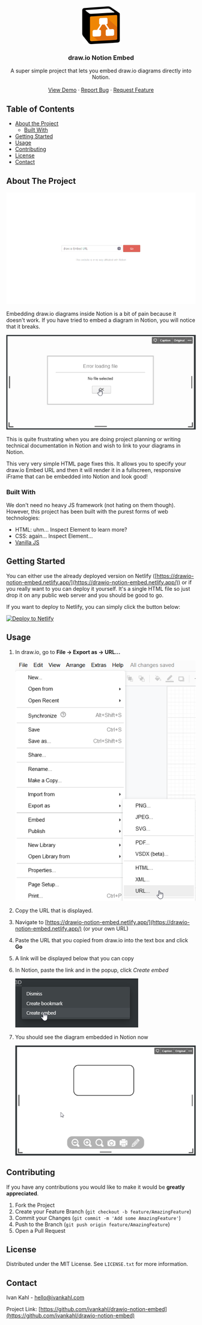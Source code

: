 <!--
*** Thanks for checking out this README Template. If you have a suggestion that would
*** make this better, please fork the repo and create a pull request or simply open
*** an issue with the tag "enhancement".
*** Thanks again! Now go create something AMAZING! :D
-->

<!-- PROJECT LOGO -->
<br />
<p align="center">
  <a href="https://github.com/ivankahl/drawio-notion-embed">
    <img src="images/Drawio_Notion.png" alt="Logo" width="100" height="100">
  </a>

  <h3 align="center">draw.io Notion Embed</h3>

  <p align="center">
    A super simple project that lets you embed draw.io diagrams directly into Notion.
    <br />
    <br />
    <a href="https://drawio-notion-embed.netlify.app/">View Demo</a>
    ·
    <a href="https://github.com/ivankahl/drawio-notion-embed/issues">Report Bug</a>
    ·
    <a href="https://github.com/ivankahl/drawio-notion-embed/issues">Request Feature</a>
  </p>
</p>

<!-- TABLE OF CONTENTS -->

## Table of Contents

- [About the Project](#about-the-project)
  - [Built With](#built-with)
- [Getting Started](#getting-started)
- [Usage](#usage)
- [Contributing](#contributing)
- [License](#license)
- [Contact](#contact)

<!-- ABOUT THE PROJECT -->

## About The Project

[![draw.io Notion Embed](images/screenshot.png)](https://drawio-notion-embed.netlify.app/)

Embedding draw.io diagrams inside Notion is a bit of pain because it doesn't work. If you have tried to embed a diagram in Notion, you will notice that it breaks.

![This is probably the error you see in Notion](images/the-bad.png)

This is quite frustrating when you are doing project planning or writing technical documentation in Notion and wish to link to your diagrams in Notion.

This very very simple HTML page fixes this. It allows you to specify your draw.io Embed URL and then it will render it in a fullscreen, responsive iFrame that can be embedded into Notion and look good!

### Built With

We don't need no heavy JS framework (not hating on them though). However, this project has been built with the purest forms of web technologies:

- HTML: uhm... Inspect Element to learn more?
- CSS: again... Inspect Element...
- [Vanilla JS](http://vanilla-js.com/)

<!-- GETTING STARTED -->

## Getting Started

You can either use the already deployed version on Netlify ([https://drawio-notion-embed.netlify.app/](https://drawio-notion-embed.netlify.app/)) or if you really want to you can deploy it yourself. It's a single HTML file so just drop it on any public web server and you should be good to go.

If you want to deploy to Netlify, you can simply click the button below:

<a href="https://app.netlify.com/start/deploy?repository=https://github.com/ivankahl/drawio-notion-embed">
  <img src="https://www.netlify.com/img/deploy/button.svg" alt="Deploy to Netlify">
</a>

## Usage

1. In draw.io, go to **File -> Export as -> URL...**
   
   ![Export the diagram to URL in draw.io](images/1-export-url.png)
2. Copy the URL that is displayed.
3. Navigate to [https://drawio-notion-embed.netlify.app/](https://drawio-notion-embed.netlify.app/) (or your own URL)
4. Paste the URL that you copied from draw.io into the text box and click **Go**
5. A link will be displayed below that you can copy
6. In Notion, paste the link and in the popup, click _Create embed_
   
   ![The popup](images/6-popup.png)
7. You should see the diagram embedded in Notion now
   
   ![The final result](images/7-result.png)

<!-- CONTRIBUTING -->

## Contributing

If you have any contributions you would like to make it would be **greatly appreciated**.

1. Fork the Project
2. Create your Feature Branch (`git checkout -b feature/AmazingFeature`)
3. Commit your Changes (`git commit -m 'Add some AmazingFeature'`)
4. Push to the Branch (`git push origin feature/AmazingFeature`)
5. Open a Pull Request

<!-- LICENSE -->

## License

Distributed under the MIT License. See `LICENSE.txt` for more information.

<!-- CONTACT -->

## Contact

Ivan Kahl - hello@ivankahl.com

Project Link: [https://github.com/ivankahl/drawio-notion-embed](https://github.com/ivankahl/drawio-notion-embed)
